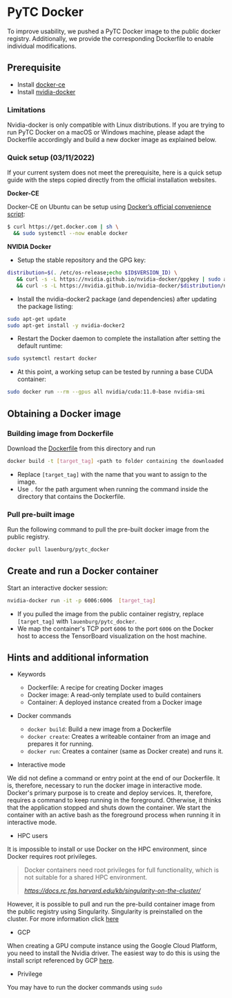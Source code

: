 # PyTC Docker

To improve usability, we pushed a PyTC Docker image to the public docker registry.
Additionally, we provide the corresponding Dockerfile to enable individual modifications.

## Prerequisite

- Install [docker-ce](https://docs.docker.com/install/linux/docker-ce/ubuntu/)
- Install [nvidia-docker](https://github.com/NVIDIA/nvidia-docker#quickstart)

### Limitations 

Nvidia-docker is only compatible with Linux distributions. If you are trying to run PyTC Docker on a macOS or Windows machine, please adapt the Dockerfile accordingly and build a new docker image as explained below.  

### Quick setup (03/11/2022)

If your current system does not meet the prerequisite, here is a quick setup guide with the steps copied directly from the official installation websites.

**Docker-CE**

Docker-CE on Ubuntu can be setup using [Docker’s official convenience script](https://docs.docker.com/engine/install/ubuntu/#install-using-the-convenience-script):

```bash
$ curl https://get.docker.com | sh \
  && sudo systemctl --now enable docker
```

**NVIDIA Docker**

- Setup the stable repository and the GPG key:

```bash
distribution=$(. /etc/os-release;echo $ID$VERSION_ID) \
   && curl -s -L https://nvidia.github.io/nvidia-docker/gpgkey | sudo apt-key add - \
   && curl -s -L https://nvidia.github.io/nvidia-docker/$distribution/nvidia-docker.list | sudo tee /etc/apt/sources.list.d/nvidia-docker.list
```

- Install the nvidia-docker2 package (and dependencies) after updating the package listing:

```bash
sudo apt-get update
sudo apt-get install -y nvidia-docker2
```

- Restart the Docker daemon to complete the installation after setting the default runtime:

```bash
sudo systemctl restart docker
```

- At this point, a working setup can be tested by running a base CUDA container:

```bash
sudo docker run --rm --gpus all nvidia/cuda:11.0-base nvidia-smi
```

## Obtaining a Docker image

### Building image from Dockerfile

Download the [Dockerfile](Dockerfile) from this directory and run 

```bash
docker build -t [target_tag] <path to folder containing the downloaded Dockerfile>
```

- Replace `[target_tag]` with the name that you want to assign to the image.
- Use `.` for the path argument when running the command inside the directory that contains the Dockerfile.

### Pull pre-built image 

Run the following command to pull the pre-built docker image from the public registry.

```bash
docker pull lauenburg/pytc_docker
```

## Create and run a Docker container


Start an interactive docker session:

```bash
nvidia-docker run -it -p 6006:6006  [target_tag]
```

- If you pulled the image from the public container registry, replace `[target_tag]` with `lauenburg/pytc_docker`.
- We map the container's TCP port `6006` to the port `6006` on the Docker host to access the TensorBoard visualization on the host machine.



## Hints and additional information

- Keywords

    - Dockerfile: A recipe for creating Docker images
    - Docker image: A read-only template used to build containers
    - Container: A deployed instance created from a Docker image


- Docker commands

    - `docker build`: Build a new image from a Dockerfile
    - `docker create`: Creates a writeable container from an image and prepares it for running.
    - `docker run`: Creates a container (same as Docker create) and runs it.


- Interactive mode

We did not define a command or entry point at the end of our Dockerfile. It is, therefore, necessary to run the docker image in interactive mode. Docker's primary purpose is to create and deploy services. It, therefore, requires a command to keep running in the foreground. Otherwise, it thinks that the application stopped and shuts down the container. We start the container with an active bash as the foreground process when running it in interactive mode.

- HPC users

It is impossible to install or use Docker on the HPC environment, since Docker requires root privileges.

> Docker containers need root privileges for full functionality, which is not suitable for a shared HPC environment. 
>
> <cite>https://docs.rc.fas.harvard.edu/kb/singularity-on-the-cluster/</cite>

However, it is possible to pull and run the pre-build container image from the public registry using Singularity.
Singularity is preinstalled on the cluster. For more information click [here](https://docs.rc.fas.harvard.edu/kb/singularity-on-the-cluster)

- GCP

When creating a GPU compute instance using the Google Cloud Platform, you need to install the Nvidia driver.
The easiest way to do this is using the install script referenced by GCP [here](https://cloud.google.com/compute/docs/gpus/install-drivers-gpu#installation_scripts).

- Privilege

You may have to run the docker commands using `sudo`